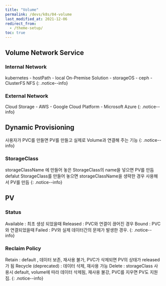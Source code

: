 ```yaml
---
title: "Volume"
permalink: /devs/k8s/04-volume
last_modified_at: 2021-12-06
redirect_from:
  - /theme-setup/
toc: true
---
```


## Volume Network Service

### Internal Network
kubernetes
	- hostPath
	- local
On-Premise Solution
	- storageOS
	- ceph
	- ClusterFS
NFS
{: .notice--info}

### External Network
Cloud Storage
	- AWS
	- Google Cloud Platform
	- Microsoft Azure
{: .notice--info}

	
## Dynamic Provisioning
사용자가 PVC를 만들면 PV를 만들고 실제로 Volume과 연결해 주는 기능
{: .notice--info}

### StorageClass
storageClassName 에 만들어 놓은 StorageClass의 name을 넣으면 PV를 만듬
defalut StorageClass를 만들어 놓으면 storageClassName을 생략한 경우 사용해서 PV를 만듬
{: .notice--info}

## PV

### Status
Available : 최초 생성 되었을때
Released : PVC와 연결이 끊어진 경우
Bound : PVC와 연결되었을때
Failed : PV와 실제 데이터간의 문제가 발생한 경우.
{: .notice--info}

### Reclaim Policy
Retain : default , 데이터 보존, 재사용 불가, PVC가 삭제되면 PV의 상태가 released가 됨
Recycle (deprecated) : 데이터 삭제, 재사용 가능
Delete : storageClass 사용시 default, volume에 따라 데이터 삭제됨, 재사용 불강, PVC를 지우면 PV도 지원짐.
{: .notice--info}